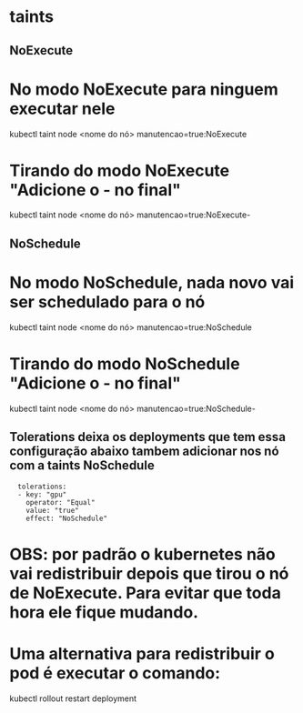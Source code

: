 # taints

## NoExecute
# No modo NoExecute para ninguem executar nele
kubectl taint node <nome do nó> manutencao=true:NoExecute
# Tirando do modo NoExecute "Adicione o - no final"
kubectl taint node <nome do nó> manutencao=true:NoExecute-


## NoSchedule
# No modo NoSchedule, nada novo vai ser schedulado para o nó
kubectl taint node <nome do nó> manutencao=true:NoSchedule
# Tirando do modo NoSchedule "Adicione o - no final"
kubectl taint node <nome do nó> manutencao=true:NoSchedule-


## Tolerations deixa os deployments que tem essa configuração abaixo tambem adicionar nos nó com a taints NoSchedule
      tolerations:
      - key: "gpu"
        operator: "Equal"
        value: "true"
        effect: "NoSchedule"


# OBS: por padrão o kubernetes não vai redistribuir depois que tirou o nó de NoExecute. Para evitar que toda hora ele fique mudando.
# Uma alternativa para redistribuir o pod é executar o comando:
kubectl rollout restart deployment <nome do deployment>

